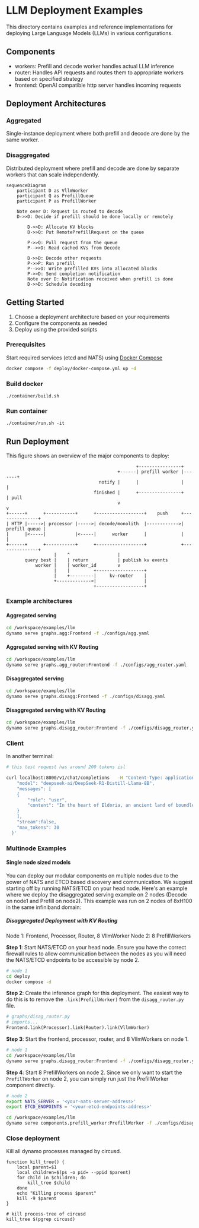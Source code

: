 <!--
SPDX-FileCopyrightText: Copyright (c) 2025 NVIDIA CORPORATION & AFFILIATES. All rights reserved.
SPDX-License-Identifier: Apache-2.0

Licensed under the Apache License, Version 2.0 (the "License");
you may not use this file except in compliance with the License.
You may obtain a copy of the License at

http://www.apache.org/licenses/LICENSE-2.0

Unless required by applicable law or agreed to in writing, software
distributed under the License is distributed on an "AS IS" BASIS,
WITHOUT WARRANTIES OR CONDITIONS OF ANY KIND, either express or implied.
See the License for the specific language governing permissions and
limitations under the License.
-->

# LLM Deployment Examples

This directory contains examples and reference implementations for deploying Large Language Models (LLMs) in various configurations.

## Components

- workers: Prefill and decode worker handles actual LLM inference
- router: Handles API requests and routes them to appropriate workers based on specified strategy
- frontend: OpenAI compatible http server handles incoming requests

## Deployment Architectures

### Aggregated
Single-instance deployment where both prefill and decode are done by the same worker.

### Disaggregated
Distributed deployment where prefill and decode are done by separate workers that can scale independently.

```mermaid
sequenceDiagram
    participant D as VllmWorker
    participant Q as PrefillQueue
    participant P as PrefillWorker

    Note over D: Request is routed to decode
    D->>D: Decide if prefill should be done locally or remotely

        D->>D: Allocate KV blocks
        D->>Q: Put RemotePrefillRequest on the queue

        P->>Q: Pull request from the queue
        P-->>D: Read cached KVs from Decode

        D->>D: Decode other requests
        P->>P: Run prefill
        P-->>D: Write prefilled KVs into allocated blocks
        P->>D: Send completion notification
        Note over D: Notification received when prefill is done
        D->>D: Schedule decoding
```

## Getting Started

1. Choose a deployment architecture based on your requirements
2. Configure the components as needed
3. Deploy using the provided scripts

### Prerequisites

Start required services (etcd and NATS) using [Docker Compose](../../deploy/docker-compose.yml)
```bash
docker compose -f deploy/docker-compose.yml up -d
```

### Build docker

```
./container/build.sh
```

### Run container

```
./container/run.sh -it
```
## Run Deployment

This figure shows an overview of the major components to deploy:

```
                                                 +----------------+
                                          +------| prefill worker |-------+
                                   notify |      |                |       |
                                 finished |      +----------------+       | pull
                                          v                               v
+------+      +-----------+      +------------------+    push     +---------------+
| HTTP |----->| processor |----->| decode/monolith  |------------>| prefill queue |
|      |<-----|           |<-----|      worker      |             |               |
+------+      +-----------+      +------------------+             +---------------+
                  |    ^                  |
       query best |    | return           | publish kv events
           worker |    | worker_id        v
                  |    |         +------------------+
                  |    +---------|     kv-router    |
                  +------------->|                  |
                                 +------------------+

```

### Example architectures

#### Aggregated serving
```bash
cd /workspace/examples/llm
dynamo serve graphs.agg:Frontend -f ./configs/agg.yaml
```

#### Aggregated serving with KV Routing
```bash
cd /workspace/examples/llm
dynamo serve graphs.agg_router:Frontend -f ./configs/agg_router.yaml
```

#### Disaggregated serving
```bash
cd /workspace/examples/llm
dynamo serve graphs.disagg:Frontend -f ./configs/disagg.yaml
```

#### Disaggregated serving with KV Routing
```bash
cd /workspace/examples/llm
dynamo serve graphs.disagg_router:Frontend -f ./configs/disagg_router.yaml
```

### Client

In another terminal:
```bash
# this test request has around 200 tokens isl

curl localhost:8000/v1/chat/completions   -H "Content-Type: application/json"   -d '{
    "model": "deepseek-ai/DeepSeek-R1-Distill-Llama-8B",
    "messages": [
    {
        "role": "user",
        "content": "In the heart of Eldoria, an ancient land of boundless magic and mysterious creatures, lies the long-forgotten city of Aeloria. Once a beacon of knowledge and power, Aeloria was buried beneath the shifting sands of time, lost to the world for centuries. You are an intrepid explorer, known for your unparalleled curiosity and courage, who has stumbled upon an ancient map hinting at ests that Aeloria holds a secret so profound that it has the potential to reshape the very fabric of reality. Your journey will take you through treacherous deserts, enchanted forests, and across perilous mountain ranges. Your Task: Character Background: Develop a detailed background for your character. Describe their motivations for seeking out Aeloria, their skills and weaknesses, and any personal connections to the ancient city or its legends. Are they driven by a quest for knowledge, a search for lost familt clue is hidden."
    }
    ],
    "stream":false,
    "max_tokens": 30
  }'

```

### Multinode Examples

#### Single node sized models
You can deploy our modular components on multiple nodes due to the power of NATS and ETCD based discovery and communication. We suggest starting off by running NATS/ETCD on your head node. Here's an example where we deploy the disaggregated serving example on 2 nodes (Decode on node1 and Prefill on node2). This example was run on 2 nodes of 8xH100 in the same infiniband domain:

##### Disaggregated Deployment with KV Routing
Node 1: Frontend, Processor, Router, 8 VllmWorker
Node 2: 8 PrefillWorkers

**Step 1**: Start NATS/ETCD on your head node. Ensure you have the correct firewall rules to allow communication between the nodes as you will need the NATS/ETCD endpoints to be accessible by node 2.
```bash
# node 1
cd deploy
docker compose -d
```

**Step 2**: Create the inference graph for this deployment. The easiest way to do this is to remove the `.link(PrefillWorker)` from the `disagg_router.py` file.

```python
# graphs/disag_router.py
# imports...
Frontend.link(Processor).link(Router).link(VllmWorker)
```

**Step 3**: Start the frontend, processor, router, and 8 VllmWorkers on node 1.
```bash
# node 1
cd /workspace/examples/llm
dynamo serve graphs.disagg_router:Frontend -f ./configs/disagg_router.yaml --VllmWorker.ServiceArgs.workers=8
```

**Step 4**: Start 8 PrefillWorkers on node 2.
Since we only want to start the `PrefillWorker` on node 2, you can simply run just the PrefillWorker component directly.

```bash
# node 2
export NATS_SERVER = '<your-nats-server-address>'
export ETCD_ENDPOINTS = '<your-etcd-endpoints-address>'

cd /workspace/examples/llm
dynamo serve components.prefill_worker:PrefillWorker -f ./configs/disagg_router.yaml --PrefillWorker.ServiceArgs.workers=8
```

### Close deployment

Kill all dynamo processes managed by circusd.

```
function kill_tree() {
    local parent=$1
    local children=$(ps -o pid= --ppid $parent)
    for child in $children; do
        kill_tree $child
    done
    echo "Killing process $parent"
    kill -9 $parent
}

# kill process-tree of circusd
kill_tree $(pgrep circusd)
```

